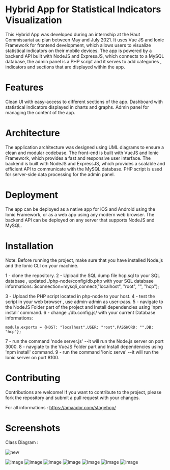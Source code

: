 # Hybrid App for Statistical Indicators Visualization

This Hybrid App was developed during an internship at the Haut Commissariat au plan between May and July 2021. It uses Vue JS and Ionic Framework for frontend development, which allows users to visualize statistical indicators on their mobile devices. The app is powered by a backend API built with NodeJS and ExpressJS, which connects to a MySQL database, the admin panel is a PHP script and it serves to add categories , indicators and sections that are displayed within the app. 

# Features

Clean UI with easy-access to different sections of the app.
Dashboard with statistical indicators displayed in charts and graphs.
Admin panel for managing the content of the app.

# Architecture

The application architecture was designed using UML diagrams to ensure a clean and modular codebase. The front-end is built with VueJS and Ionic Framework, which provides a fast and responsive user interface. The backend is built with NodeJS and ExpressJS, which provides a scalable and efficient API to communicate with the MySQL database. PHP script is used for server-side data processing for the admin panel.

# Deployment

The app can be deployed as a native app for iOS and Android using the Ionic Framework, or as a web app using any modern web browser. The backend API can be deployed on any server that supports NodeJS and MySQL.

# Installation 

Note: Before running the project, make sure that you have installed Node.js and the Ionic CLI on your machine.

1 - clone the repository.
2 - Upload the SQL dump file hcp.sql to your SQL database , updated ./php-node/config/db.php with your SQL database informations:
    $connection=mysqli_connect("localhost", "root", "", "hcp");
 
3 - Upload the PHP script located in php-node to your host.
4 - test the script in your web browser , use admin-admin as user-pass.
5 - navigate to the NodeJS Folder part of the project and Install dependencies using 'npm install' command.
6 - change ./db.config.js/ with your current Database informations:

    module.exports = {HOST: "localhost",USER: "root",PASSWORD: "",DB: "hcp"};
    
7 - run the command 'node server.js' --it will run the Node.js server on port 3000.
8 - navgiate to the VueJS Folder part and Install dependencies using 'npm install' command.
9 - run the command 'ionic serve' --it will run the Ionic server on port 8100.

# Contributing

Contributions are welcome! If you want to contribute to the project, please fork the repository and submit a pull request with your changes.


For all informations  : https://amaador.com/stagehcp/

# Screenshots

Class Diagram : 

![new](https://user-images.githubusercontent.com/71513920/233866908-5c529d87-122a-4142-baed-cdf28310a608.PNG)

![image](https://user-images.githubusercontent.com/71513920/233867343-96229997-9155-48b4-a3e6-0c0703fa890c.png)
![image](https://user-images.githubusercontent.com/71513920/233867348-9c36a047-feba-4c09-97d3-5b81752672f9.png)
![image](https://user-images.githubusercontent.com/71513920/233867371-01a2dca4-482d-4b7d-b5fa-a22d013ac230.png)
![image](https://user-images.githubusercontent.com/71513920/233867385-cf719034-0e01-495a-a85c-ecb3167b8e68.png)
![image](https://user-images.githubusercontent.com/71513920/233867411-6d4f8994-1661-4932-87e8-2e138e5b6bba.png)
![image](https://user-images.githubusercontent.com/71513920/233867427-e1f4e7fa-293f-4e2d-807f-4db345429d9d.png)
![image](https://user-images.githubusercontent.com/71513920/233867440-53f96b67-c26b-47d3-84cd-fcf44ae45949.png)
